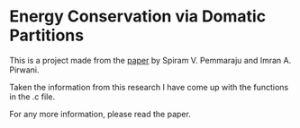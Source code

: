 # Energy Conservation via Domatic Partitions

This is a project made from the [paper](https://dl.acm.org/doi/10.1145/1132905.1132922) by Spiram V. Pemmaraju and Imran A. Pirwani.<br>

Taken the information from this research I have come up with the functions in the .c file.<br>

For any more information, please read the paper.<br>